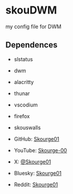 # skouDWM
my config file for DWM 

## Dependences
- slstatus
- dwm 
- alacritty 
- thunar 
- vscodium 
- firefox 
- skouswalls


- GitHub: [Skourge01](https://github.com/Skourge01)
- YouTube: [Skourge-00](https://www.youtube.com/@Skourge-00)
- X: [@Skourge01](https://x.com/Skourge01)
- Bluesky: [Skourge01](https://bsky.app/)
- Reddit: [Skourge01](https://www.reddit.com/u/Skourge01/s/ZqGtT4nwF2)